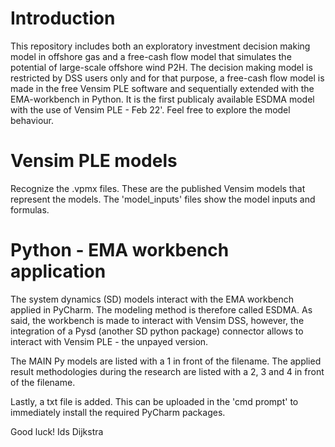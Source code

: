 # Introduction
This repository includes both an exploratory investment decision making model in offshore gas and a free-cash flow model that simulates the potential of large-scale offshore wind P2H. The decision making model is restricted by DSS users only and for that purpose, a free-cash flow model is made in the free Vensim PLE software and sequentially extended with the EMA-workbench in Python. It is the first publicaly available ESDMA model with the use of Vensim PLE - Feb 22'. Feel free to explore the model behaviour. 

# Vensim PLE models
Recognize the .vpmx files. These are the published Vensim models that represent the models. The 'model_inputs' files show the model inputs and formulas. 

# Python - EMA workbench application
The system dynamics (SD) models interact with the EMA workbench applied in PyCharm. The modeling method is therefore called ESDMA. As said, the workbench is made to interact with Vensim DSS, however, the integration of a Pysd (another SD python package) connector allows to interact with Vensim PLE - the unpayed version. 

The MAIN Py models are listed with a 1 in front of the filename.
The applied result methodologies during the research are listed with a 2, 3 and 4 in front of the filename.

Lastly, a txt file is added. This can be uploaded in the 'cmd prompt' to immediately install the required PyCharm packages. 

Good luck! Ids Dijkstra
